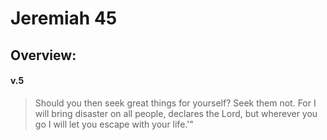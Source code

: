 # Jeremiah 45

## Overview:


#### v.5
>Should you then seek great things for yourself? Seek them not. For I will bring disaster on all people, declares the Lord, but wherever you go I will let you escape with your life.'"

